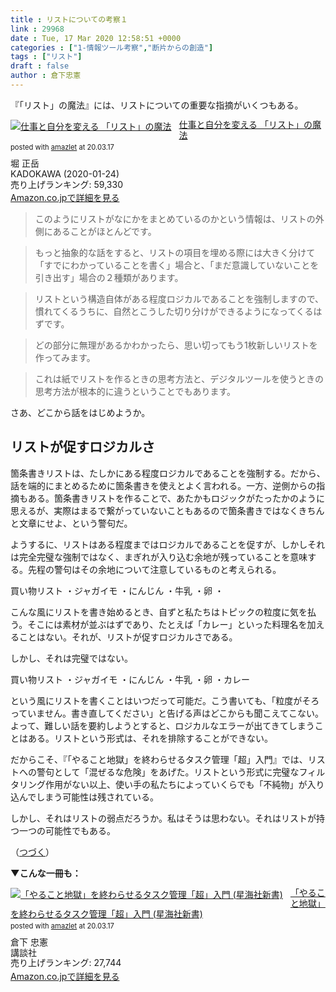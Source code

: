 ```yaml
---
title : リストについての考察１
link : 29968
date : Tue, 17 Mar 2020 12:58:51 +0000
categories : ["1-情報ツール考察","断片からの創造"]
tags : ["リスト"]
draft : false
author : 倉下忠憲
---
```


『「リスト」の魔法』には、リストについての重要な指摘がいくつもある。

<div class="amazlet-box" style="margin-bottom:0px;"><div class="amazlet-image" style="float:left;margin:0px 12px 1px 0px;"><a href="http://www.amazon.co.jp/exec/obidos/ASIN/4041087848/rashita1000-22/ref=nosim/" name="amazletlink" target="_blank" rel="noopener noreferrer"><img src="https://images-fe.ssl-images-amazon.com/images/I/515CgjIDDvL._SL160_.jpg" alt="仕事と自分を変える 「リスト」の魔法" style="border: none;" /></a></div><div class="amazlet-info" style="line-height:120%; margin-bottom: 10px"><div class="amazlet-name" style="margin-bottom:10px;line-height:120%"><a href="http://www.amazon.co.jp/exec/obidos/ASIN/4041087848/rashita1000-22/ref=nosim/" name="amazletlink" target="_blank" rel="noopener noreferrer">仕事と自分を変える 「リスト」の魔法</a><div class="amazlet-powered-date" style="font-size:80%;margin-top:5px;line-height:120%">posted with <a href="http://www.amazlet.com/" title="amazlet" target="_blank" rel="noopener noreferrer">amazlet</a> at 20.03.17</div></div><div class="amazlet-detail">堀 正岳 <br />KADOKAWA (2020-01-24)<br />売り上げランキング: 59,330<br /></div><div class="amazlet-sub-info" style="float: left;"><div class="amazlet-link" style="margin-top: 5px"><a href="http://www.amazon.co.jp/exec/obidos/ASIN/4041087848/rashita1000-22/ref=nosim/" name="amazletlink" target="_blank" rel="noopener noreferrer">Amazon.co.jpで詳細を見る</a></div></div></div><div class="amazlet-footer" style="clear: left"></div></div>

<blockquote>
このようにリストがなにかをまとめているのかという情報は、リストの外側にあることがほとんどです。
</blockquote>

<blockquote>
もっと抽象的な話をすると、リストの項目を埋める際には大きく分けて「すでにわかっていることを書く」場合と、「まだ意識していないことを引き出す」場合の２種類があります。
</blockquote>

<blockquote>
リストという構造自体がある程度ロジカルであることを強制しますので、慣れてくるうちに、自然とこうした切り分けができるようになってくるはずです。
</blockquote>

<blockquote>
どの部分に無理があるかわかったら、思い切ってもう1枚新しいリストを作ってみます。
</blockquote>

<blockquote>
これは紙でリストを作るときの思考方法と、デジタルツールを使うときの思考方法が根本的に違うということでもあります。
</blockquote>

さあ、どこから話をはじめようか。

<h2>リストが促すロジカルさ</h2>

箇条書きリストは、たしかにある程度ロジカルであることを強制する。だから、話を端的にまとめるために箇条書きを使えとよく言われる。一方、逆側からの指摘もある。箇条書きリストを作ることで、あたかもロジックがたったかのように思えるが、実際はまるで繋がっていないこともあるので箇条書きではなくきちんと文章にせよ、という警句だ。

ようするに、リストはある程度まではロジカルであることを促すが、しかしそれは完全完璧な強制ではなく、まぎれが入り込む余地が残っていることを意味する。先程の警句はその余地について注意しているものと考えられる。

買い物リスト
・ジャガイモ
・にんじん
・牛乳
・卵
・

こんな風にリストを書き始めるとき、自ずと私たちはトピックの粒度に気を払う。そこには素材が並ぶはずであり、たとえば「カレー」といった料理名を加えることはない。それが、リストが促すロジカルさである。

しかし、それは完璧ではない。

買い物リスト
・ジャガイモ
・にんじん
・牛乳
・卵
・カレー

という風にリストを書くことはいつだって可能だ。こう書いても、「粒度がそろっていません。書き直してください」と告げる声はどこからも聞こえてこない。よって、難しい話を要約しようとすると、ロジカルなエラーが出てきてしまうことはある。リストという形式は、それを排除することができない。

だからこそ、『「やること地獄」を終わらせるタスク管理「超」入門』では、リストへの警句として「混ぜるな危険」をあげた。リストという形式に完璧なフィルタリング作用がない以上、使い手の私たちによっていくらでも「不純物」が入り込んでしまう可能性は残されている。

しかし、それはリストの弱点だろうか。私はそうは思わない。それはリストが持つ一つの可能性でもある。

（<a href="https://rashita.net/blog/?p=29971">つづく</a>）

<strong>▼こんな一冊も：</strong>

<div class="amazlet-box" style="margin-bottom:0px;"><div class="amazlet-image" style="float:left;margin:0px 12px 1px 0px;"><a href="http://www.amazon.co.jp/exec/obidos/ASIN/4065151562/rashita1000-22/ref=nosim/" name="amazletlink" target="_blank" rel="noopener noreferrer"><img src="https://images-fe.ssl-images-amazon.com/images/I/31yz41bTULL._SL160_.jpg" alt="「やること地獄」を終わらせるタスク管理「超」入門 (星海社新書)" style="border: none;" /></a></div><div class="amazlet-info" style="line-height:120%; margin-bottom: 10px"><div class="amazlet-name" style="margin-bottom:10px;line-height:120%"><a href="http://www.amazon.co.jp/exec/obidos/ASIN/4065151562/rashita1000-22/ref=nosim/" name="amazletlink" target="_blank" rel="noopener noreferrer">「やること地獄」を終わらせるタスク管理「超」入門 (星海社新書)</a><div class="amazlet-powered-date" style="font-size:80%;margin-top:5px;line-height:120%">posted with <a href="http://www.amazlet.com/" title="amazlet" target="_blank" rel="noopener noreferrer">amazlet</a> at 20.03.17</div></div><div class="amazlet-detail">倉下 忠憲 <br />講談社 <br />売り上げランキング: 27,744<br /></div><div class="amazlet-sub-info" style="float: left;"><div class="amazlet-link" style="margin-top: 5px"><a href="http://www.amazon.co.jp/exec/obidos/ASIN/4065151562/rashita1000-22/ref=nosim/" name="amazletlink" target="_blank" rel="noopener noreferrer">Amazon.co.jpで詳細を見る</a></div></div></div><div class="amazlet-footer" style="clear: left"></div></div>

